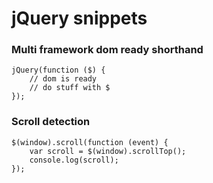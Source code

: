 # jQuery snippets

### Multi framework dom ready shorthand

    jQuery(function ($) {
        // dom is ready
        // do stuff with $
    });

### Scroll detection

    $(window).scroll(function (event) {
        var scroll = $(window).scrollTop();
        console.log(scroll);
    });
